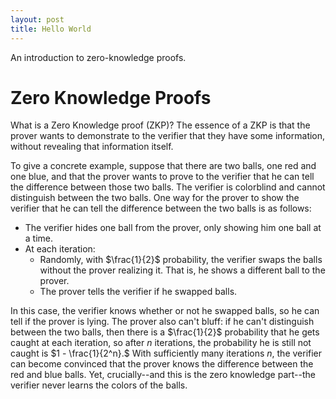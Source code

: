 ```yaml
---
layout: post
title: Hello World
---
```


An introduction to zero-knowledge proofs.

# Zero Knowledge Proofs
What is a Zero Knowledge proof (ZKP)? The essence of a ZKP is that the prover wants to demonstrate to the verifier that they have some information, without revealing that information itself.

To give a concrete example, suppose that there are two balls, one red and one blue, and that the prover wants to prove to the verifier that he can tell the difference between those two balls. The verifier is colorblind and cannot distinguish between the two balls. One way for the prover to show the verifier that he can tell the difference between the two balls is as follows:
- The verifier hides one ball from the prover, only showing him one ball at a time.
- At each iteration:
    - Randomly, with $\frac{1}{2}$ probability, the verifier swaps the balls without the prover realizing it. That is, he shows a different ball to the prover. 
    - The prover tells the verifier if he swapped balls.

In this case, the verifier knows whether or not he swapped balls, so he can tell if the prover is lying. The prover also can't bluff: if he can't distinguish between the two balls, then there is a $\frac{1}{2}$ probability that he gets caught at each iteration, so after $n$ iterations, the probability he is still not caught is $1 - \frac{1}{2^n}.$ With sufficiently many iterations $n$, the verifier can become convinced that the prover knows the difference between the red and blue balls. Yet, crucially--and this is the zero knowledge part--the verifier never learns the colors of the balls.
    